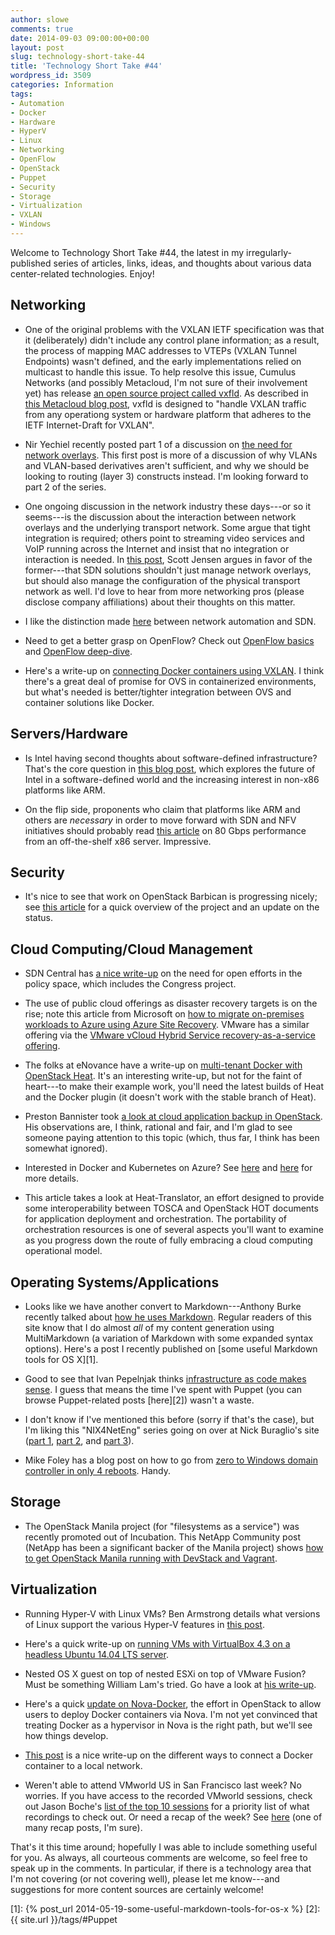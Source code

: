 ```yaml
---
author: slowe
comments: true
date: 2014-09-03 09:00:00+00:00
layout: post
slug: technology-short-take-44
title: 'Technology Short Take #44'
wordpress_id: 3509
categories: Information
tags:
- Automation
- Docker
- Hardware
- HyperV
- Linux
- Networking
- OpenFlow
- OpenStack
- Puppet
- Security
- Storage
- Virtualization
- VXLAN
- Windows
---
```


Welcome to Technology Short Take #44, the latest in my irregularly-published series of articles, links, ideas, and thoughts about various data center-related technologies. Enjoy!

## Networking

* One of the original problems with the VXLAN IETF specification was that it (deliberately) didn't include any control plane information; as a result, the process of mapping MAC addresses to VTEPs (VXLAN Tunnel Endpoints) wasn't defined, and the early implementations relied on multicast to handle this issue. To help resolve this issue, Cumulus Networks (and possibly Metacloud, I'm not sure of their involvement yet) has release [an open source project called vxfld](https://github.com/CumulusNetworks/vxfld). As described in [this Metacloud blog post](http://www.metacloud.com/opening-vxlan-openstack/), vxfld is designed to "handle VXLAN traffic from any operationg system or hardware platform that adheres to the IETF Internet-Draft for VXLAN".

* Nir Yechiel recently posted part 1 of a discussion on [the need for network overlays](http://thenetworkway.wordpress.com/2014/07/01/the-need-for-network-overlays-part-i/). This first post is more of a discussion of why VLANs and VLAN-based derivatives aren't sufficient, and why we should be looking to routing (layer 3) constructs instead. I'm looking forward to part 2 of the series.

* One ongoing discussion in the network industry these days---or so it seems---is the discussion about the interaction between network overlays and the underlying transport network. Some argue that tight integration is required; others point to streaming video services and VoIP running across the Internet and insist that no integration or interaction is needed. In [this post](http://robhirschfeld.com/2014/07/08/sdn-blind-spots/), Scott Jensen argues in favor of the former---that SDN solutions shouldn't just manage network overlays, but should also manage the configuration of the physical transport network as well. I'd love to hear from more networking pros (please disclose company affiliations) about their thoughts on this matter.

* I like the distinction made [here](http://keepingitclassless.net/2014/06/network-automation-or-sdn/) between network automation and SDN.

* Need to get a better grasp on OpenFlow? Check out [OpenFlow basics](http://keepingitclassless.net/2014/07/sdn-protocols-1-openflow-basics/) and [OpenFlow deep-dive](http://keepingitclassless.net/2014/07/sdn-protocols-2-openflow-deep-dive/).

* Here's a write-up on [connecting Docker containers using VXLAN](http://blog.thestateofme.com/2014/06/08/connecting-docker-containers-between-vms-with-vxlan/). I think there's a great deal of promise for OVS in containerized environments, but what's needed is better/tighter integration between OVS and container solutions like Docker.

## Servers/Hardware

* Is Intel having second thoughts about software-defined infrastructure? That's the core question in [this blog post](http://blogs.computerworlduk.com/idc-insight/2014/08/intels-role-in-the-future-of-software-defined-infrastructure/index.htm), which explores the future of Intel in a software-defined world and the increasing interest in non-x86 platforms like ARM.

* On the flip side, proponents who claim that platforms like ARM and others are _necessary_ in order to move forward with SDN and NFV initiatives should probably read [this article](http://www.rcrwireless.com/20140820/telecom-software/telefonica-brocade-tout-80-gbps-nfv-speeds-in-tests-tag2) on 80 Gbps performance from an off-the-shelf x86 server. Impressive.

## Security

* It's nice to see that work on OpenStack Barbican is progressing nicely; see [this article](http://thenewstack.io/openstack-barbican-cryptography-for-managing-secrets-in-the-cloud/) for a quick overview of the project and an update on the status.

## Cloud Computing/Cloud Management

* SDN Central has [a nice write-up](http://www.sdncentral.com/news/policy-open-efforts-essential-sally-johnson/2014/08/) on the need for open efforts in the policy space, which includes the Congress project.

* The use of public cloud offerings as disaster recovery targets is on the rise; note this article from Microsoft on [how to migrate on-premises workloads to Azure using Azure Site Recovery](http://azure.microsoft.com/blog/2014/08/13/migrate-on-premise-virtualized-workloads-to-azure-using-azure-site-recovery/). VMware has a similar offering via the [VMware vCloud Hybrid Service recovery-as-a-service offering](http://www.vmware.com/files/pdf/vchs/VMware-vCloud-Hybrid-Service-Disaster-Recovery-DS.pdf).

* The folks at eNovance have a write-up on [multi-tenant Docker with OpenStack Heat](http://techs.enovance.com/7104/multi-tenant-docker-with-openstack-heat). It's an interesting write-up, but not for the faint of heart---to make their example work, you'll need the latest builds of Heat and the Docker plugin (it doesn't work with the stable branch of Heat).

* Preston Bannister took [a look at cloud application backup in OpenStack](http://bannister.us/weblog/2014/08/21/cloud-application-backup-and-openstack/). His observations are, I think, rational and fair, and I'm glad to see someone paying attention to this topic (which, thus far, I think has been somewhat ignored).

* Interested in Docker and Kubernetes on Azure? See [here](http://msopentech.com/blog/2014/08/28/docker-containers-on-microsoft-azure-with-kubernetes-visualizer/) and [here](http://blog.azure.com/2014/08/28/hackathon-with-kubernetes-on-azure/) for more details.

* This article takes a look at Heat-Translator, an effort designed to provide some interoperability between TOSCA and OpenStack HOT documents for application deployment and orchestration. The portability of orchestration resources is one of several aspects you'll want to examine as you progress down the route of fully embracing a cloud computing operational model.

## Operating Systems/Applications

* Looks like we have another convert to Markdown---Anthony Burke recently talked about [how he uses Markdown](http://networkinferno.net/using-markdown-to-improve-your-life). Regular readers of this site know that I do almost _all_ of my content generation using MultiMarkdown (a variation of Markdown with some expanded syntax options). Here's a post I recently published on [some useful Markdown tools for OS X][1].

* Good to see that Ivan Pepelnjak thinks [infrastructure as code makes sense](http://blog.ipspace.net/2014/06/infrastructure-as-code-actually-makes.html). I guess that means the time I've spent with Puppet (you can browse Puppet-related posts [here][2]) wasn't a waste.

* I don't know if I've mentioned this before (sorry if that's the case), but I'm liking this "NIX4NetEng" series going on over at Nick Buraglio's site ([part 1](e.net/2014/04/nix4neteng-1-managing-dotfiles-pwn-the-unspoken-pain-of-unix-administration/), [part 2](http://www.forwardingplane.net/2014/06/nix4neteng-2-ipv46-address-investigation-tools-whois-dig/), and [part 3](http://www.forwardingplane.net/2014/07/nix4neteng-3-ip-addressing-and-subnet-tools/)).

* Mike Foley has a blog post on how to go from [zero to Windows domain controller in only 4 reboots](http://www.yelof.com/2014/08/04/zero-to-windows-domain-controller-in-4-reboots/). Handy.

## Storage

* The OpenStack Manila project (for "filesystems as a service") was recently promoted out of Incubation. This NetApp Community post (NetApp has been a significant backer of the Manila project) shows [how to get OpenStack Manila running with DevStack and Vagrant](https://communities.netapp.com/community/netapp-blogs/the-raised-floor/blog/2014/08/22/get-openstack-manila-running-with-vagrant-and-devstack).

## Virtualization

* Running Hyper-V with Linux VMs? Ben Armstrong details what versions of Linux support the various Hyper-V features in [this post](http://blogs.msdn.com/b/virtual_pc_guy/archive/2014/06/16/what-version-of-linux-supports-what-in-hyper-v.aspx).

* Here's a quick write-up on [running VMs with VirtualBox 4.3 on a headless Ubuntu 14.04 LTS server](http://www.howtoforge.com/vboxheadless-running-virtual-machines-with-virtualbox-4.3-on-a-headless-ubuntu-14.04-lts-server).

* Nested OS X guest on top of nested ESXi on top of VMware Fusion? Must be something William Lam's tried. Go have a look at [his write-up](http://www.virtuallyghetto.com/2014/08/how-to-run-nested-mac-os-x-guest-on-nested-esxi-on-top-vmware-fusion.html).

* Here's a quick [update on Nova-Docker](http://blog-calfonso.rhcloud.com/?p=84), the effort in OpenStack to allow users to deploy Docker containers via Nova. I'm not yet convinced that treating Docker as a hypervisor in Nova is the right path, but we'll see how things develop.

* [This post](http://blog.oddbit.com/2014/08/11/four-ways-to-connect-a-docker/) is a nice write-up on the different ways to connect a Docker container to a local network.

* Weren't able to attend VMworld US in San Francisco last week? No worries. If you have access to the recorded VMworld sessions, check out Jason Boche's [list of the top 10 sessions](http://www.boche.net/blog/index.php/2014/08/28/vmworld-2014-top-ten/) for a priority list of what recordings to check out. Or need a recap of the week? See [here](http://www.vmguru.nl/2014/08/vmworld-2014-highlights/) (one of many recap posts, I'm sure).

That's it this time around; hopefully I was able to include something useful for you. As always, all courteous comments are welcome, so feel free to speak up in the comments. In particular, if there is a technology area that I'm not covering (or not covering well), please let me know---and suggestions for more content sources are certainly welcome!

[1]: {% post_url 2014-05-19-some-useful-markdown-tools-for-os-x %}
[2]: {{ site.url }}/tags/#Puppet
